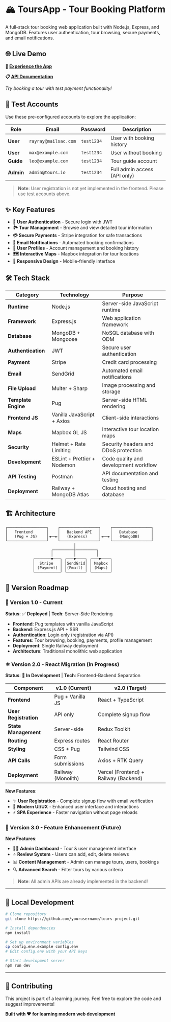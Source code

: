 # 🏔️ ToursApp - Tour Booking Platform

A full-stack tour booking web application built with Node.js, Express, and MongoDB. Features user authentication, tour browsing, secure payments, and email notifications.

## 🌐 Live Demo

**🚀 [Experience the App](toursapp-production.up.railway.app)**

**📋 [API Documentation](documenter.getpostman.com/view/46845096/2sB3B8st5d)**

*Try booking a tour with test payment functionality!*

## 🧪 Test Accounts

Use these pre-configured accounts to explore the application:

| Role | Email | Password | Description |
|------|-------|----------|-------------|
| **User** | `rayray@mailsac.com` | `test1234` | User with booking history |
| **User** | `max@example.com` | `test1234` | User without booking |
| **Guide** | `leo@example.com` | `test1234` | Tour guide account |
| **Admin** | `admin@tours.io` | `test1234` | Full admin access (API only) |

> **Note**: User registration is not yet implemented in the frontend. Please use test accounts above.

## ✨ Key Features

- **🔐 User Authentication** - Secure login with JWT
- **🏞️ Tour Management** - Browse and view detailed tour information
- **💳 Secure Payments** - Stripe integration for safe transactions
- **📧 Email Notifications** - Automated booking confirmations
- **👤 User Profiles** - Account management and booking history
- **🗺️ Interactive Maps** - Mapbox integration for tour locations
- **📱 Responsive Design** - Mobile-friendly interface

## 🛠️ Tech Stack

| Category | Technology | Purpose |
|----------|------------|---------|
| **Runtime** | Node.js | Server-side JavaScript runtime |
| **Framework** | Express.js | Web application framework |
| **Database** | MongoDB + Mongoose | NoSQL database with ODM |
| **Authentication** | JWT | Secure user authentication |
| **Payment** | Stripe | Credit card processing |
| **Email** | SendGrid | Automated email notifications |
| **File Upload** | Multer + Sharp | Image processing and storage |
| **Template Engine** | Pug | Server-side HTML rendering |
| **Frontend JS** | Vanilla JavaScript + Axios | Client-side interactions |
| **Maps** | Mapbox GL JS | Interactive tour location maps |
| **Security** | Helmet + Rate Limiting | Security headers and DDoS protection |
| **Development** | ESLint + Prettier + Nodemon | Code quality and development workflow |
| **API Testing** | Postman | API documentation and testing |
| **Deployment** | Railway + MongoDB Atlas | Cloud hosting and database |

## 🏗️ Architecture

```
┌─────────────────┐    ┌─────────────────┐    ┌─────────────────┐
│   Frontend      │    │   Backend API   │    │   Database      │
│   (Pug + JS)    │◄──►│   (Express)     │◄──►│   (MongoDB)     │
└─────────────────┘    └─────────────────┘    └─────────────────┘
                              │
                    ┌─────────┼─────────┐
                    │         │         │
            ┌───────▼───┐ ┌───▼────┐ ┌───▼────┐
            │  Stripe   │ │SendGrid│ │ Mapbox │
            │ (Payment) │ │(Email) │ │ (Maps) │
            └───────────┘ └────────┘ └────────┘
```

## 🚀 Version Roadmap

### 🎯 Version 1.0 - Current
**Status**: ✅ **Deployed** | **Tech**: Server-Side Rendering

- **Frontend**: Pug templates with vanilla JavaScript
- **Backend**: Express.js API + SSR
- **Authentication**: Login only (registration via API)
- **Features**: Tour browsing, booking, payments, profile management
- **Deployment**: Single Railway deployment
- **Architecture**: Traditional monolithic web application

### ⚛️ Version 2.0 - React Migration (In Progress)
**Status**: 🚧 **In Development** | **Tech**: Frontend-Backend Separation

| Component | v1.0 (Current) | v2.0 (Target) |
|-----------|----------------|---------------|
| **Frontend** | Pug + Vanilla JS | React + TypeScript |
| **User Registration** | API only | Complete signup flow |
| **State Management** | Server-side | Redux Toolkit |
| **Routing** | Express routes | React Router |
| **Styling** | CSS + Pug | Tailwind CSS |
| **API Calls** | Form submissions | Axios + RTK Query |
| **Deployment** | Railway (Monolith) | Vercel (Frontend) + Railway (Backend) |

**New Features**:
- ✨ **User Registration** - Complete signup flow with email verification
- 🎨 **Modern UI/UX** - Enhanced user interface and interactions
- ⚡️ **SPA Experience** - Faster navigation without page reloads


### 🔧 Version 3.0 - Feature Enhancement (Future)
**New Features**:
- 👨‍💼 **Admin Dashboard** - Tour & user management interface
- ⭐ **Review System** - Users can add, edit, delete reviews
- 📊 **Content Management** - Admin can manage tours, users, bookings
- 🔍 **Advanced Search** - Filter tours by various criteria

> **Note**: All admin APIs are already implemented in the backend!

---

## 🔧 Local Development

```bash
# Clone repository
git clone https://github.com/yourusername/tours-project.git

# Install dependencies
npm install

# Set up environment variables
cp config.env.example config.env
# Edit config.env with your API keys

# Start development server
npm run dev
```

---

## 🤝 Contributing

This project is part of a learning journey. Feel free to explore the code and suggest improvements!

**Built with ❤️ for learning modern web development**